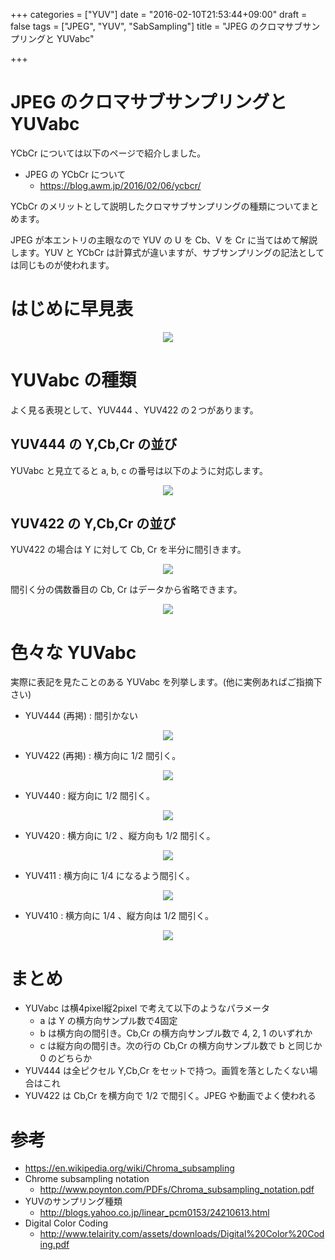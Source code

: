 +++
categories = ["YUV"]
date = "2016-02-10T21:53:44+09:00"
draft = false
tags = ["JPEG", "YUV", "SabSampling"]
title = "JPEG のクロマサブサンプリングと YUVabc"

+++

# JPEG のクロマサブサンプリングと YUVabc

YCbCr については以下のページで紹介しました。

 * JPEG の YCbCr について
   * https://blog.awm.jp/2016/02/06/ycbcr/

YCbCr のメリットとして説明したクロマサブサンプリングの種類についてまとめます。

JPEG が本エントリの主眼なので YUV の U を Cb、V を Cr に当てはめて解説します。YUV と YCbCr は計算式が違いますが、サブサンプリングの記法としては同じものが使われます。

# はじめに早見表

<center> <img src="../yuvabc.png" /> </center>

# YUVabc の種類

よく見る表現として、YUV444 、YUV422 の２つがあります。

## YUV444 の Y,Cb,Cr の並び

YUVabc と見立てると a, b, c の番号は以下のように対応します。

<center> <img src="../yuv444.png" /> </center>

## YUV422 の Y,Cb,Cr の並び

YUV422 の場合は Y に対して Cb, Cr を半分に間引きます。

<center> <img src="../yuv422-onaji.png" /> </center>

間引く分の偶数番目の Cb, Cr はデータから省略できます。

<center> <img src="../yuv422.png" /> </center>

# 色々な YUVabc 

実際に表記を見たことのある YUVabc を列挙します。(他に実例あればご指摘下さい)

 * YUV444 (再掲) : 間引かない

<center> <img src="../yuv444.png" /> </center>

 * YUV422 (再掲) : 横方向に 1/2 間引く。

<center> <img src="../yuv422.png" /> </center>

 * YUV440 : 縦方向に 1/2 間引く。

<center> <img src="../yuv440.png" /> </center>

 * YUV420 : 横方向に 1/2 、縦方向も 1/2 間引く。

<center> <img src="../yuv420.png" /> </center>

 * YUV411 : 横方向に 1/4 になるよう間引く。

<center> <img src="../yuv411.png" /> </center>

 * YUV410 : 横方向に 1/4 、縦方向は 1/2 間引く。

<center> <img src="../yuv410.png" /> </center>

# まとめ

 * YUVabc は横4pixel縦2pixel で考えて以下のようなパラメータ
   * a は Y の横方向サンプル数で4固定
   * b は横方向の間引き。Cb,Cr の横方向サンプル数で 4, 2, 1 のいずれか
   * c は縦方向の間引き。次の行の Cb,Cr の横方向サンプル数で b と同じか 0 のどちらか
 * YUV444 は全ピクセル Y,Cb,Cr をセットで持つ。画質を落としたくない場合はこれ
 * YUV422 は Cb,Cr を横方向で 1/2 で間引く。JPEG や動画でよく使われる

# 参考

 * https://en.wikipedia.org/wiki/Chroma_subsampling
 * Chrome subsampling notation
   * http://www.poynton.com/PDFs/Chroma_subsampling_notation.pdf
 * YUVのサンプリング種類
   * http://blogs.yahoo.co.jp/linear_pcm0153/24210613.html
 * Digital Color Coding
   * http://www.telairity.com/assets/downloads/Digital%20Color%20Coding.pdf
